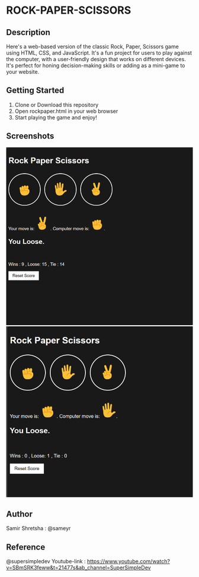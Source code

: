 # ROCK-PAPER-SCISSORS

## Description
Here's a web-based version of the classic Rock, Paper, Scissors game using HTML, CSS, and JavaScript.
It's a fun project for users to play against the computer, with a user-friendly design that works on different devices.
It's perfect for honing decision-making skills or adding as a mini-game to your website.


## Getting Started

1. Clone or Download this repository 
2. Open rockpaper.html in your web browser
3. Start playing the game and enjoy!

## Screenshots

<img src = "screenshot/screenshot1.PNG">

<img src = "screenshot/screenshot2.PNG">

## Author

Samir Shretsha : @sameyr 

## Reference

@supersimpledev
Youtube-link : https://www.youtube.com/watch?v=SBmSRK3feww&t=21477s&ab_channel=SuperSimpleDev
